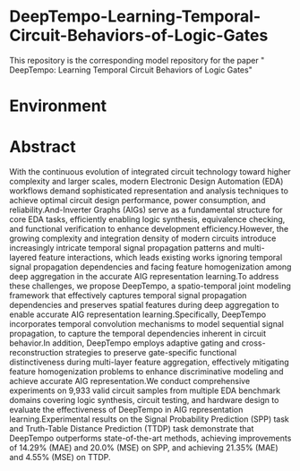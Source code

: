 # DeepTempo-Learning-Temporal-Circuit-Behaviors-of-Logic-Gates
This repository is the corresponding model repository for the paper " DeepTempo: Learning Temporal Circuit Behaviors of Logic Gates"
# Environment

# Abstract
With the continuous evolution of integrated circuit technology toward higher complexity and larger scales, modern Electronic Design Automation (EDA) workflows demand sophisticated representation and analysis techniques to achieve optimal circuit design performance, power consumption, and reliability.And-Inverter Graphs (AIGs) serve as a fundamental structure for core EDA tasks, efficiently enabling logic synthesis, equivalence checking, and functional verification to enhance development efficiency.However, the growing complexity and integration density of modern circuits introduce increasingly intricate temporal signal propagation patterns and multi-layered feature interactions, which leads existing works ignoring temporal signal propagation dependencies and facing feature homogenization among deep aggregation in the accurate AIG representation learning.To address these challenges, we propose DeepTempo, a spatio-temporal joint modeling framework that effectively captures temporal signal propagation dependencies and preserves spatial features during deep aggregation to enable accurate AIG representation learning.Specifically, DeepTempo incorporates temporal convolution mechanisms to model sequential signal propagation, to capture the temporal dependencies inherent in circuit behavior.In addition, DeepTempo employs adaptive gating and cross-reconstruction strategies to preserve gate-specific functional distinctiveness during multi-layer feature aggregation, effectively mitigating feature homogenization problems to enhance discriminative modeling and achieve accurate AIG representation.We conduct comprehensive experiments on 9,933 valid circuit samples from multiple EDA benchmark domains covering logic synthesis, circuit testing, and hardware design to evaluate the effectiveness of DeepTempo in AIG representation learning.Experimental results on the Signal Probability Prediction (SPP) task and Truth-Table Distance Prediction (TTDP) task demonstrate that DeepTempo outperforms state-of-the-art methods, achieving improvements of 14.29\% (MAE) and 20.0\% (MSE) on SPP, and achieving 21.35\% (MAE) and 4.55\% (MSE) on TTDP.

